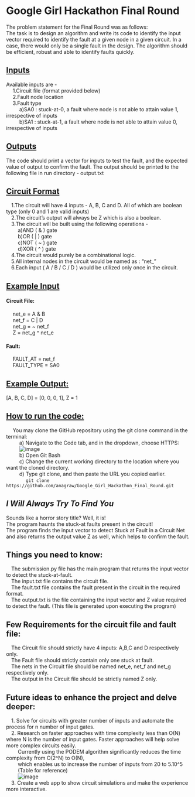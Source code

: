 # Google Girl Hackathon Final Round

The problem statement for the Final Round was as follows: <br />
The task is to design an algorithm and write its code to identify the input vector required to identify the fault at a given node in a given circuit.
In a case, there would only be a single fault in the design.
The algorithm should be efficient, robust and able to identify faults quickly.

## <ins>Inputs</ins>

Available inputs are - <br />
&emsp;  1.Circuit file (format provided below) <br />
&emsp;  2.Fault node location <br />
&emsp;  3.Fault type <br />
&emsp; &emsp;   a)SA0 : stuck-at-0, a fault where node is not able to attain value 1, irrespective of inputs <br />
&emsp; &emsp;   b)SA1 : stuck-at-1, a fault where node is not able to attain value 0, irrespective of inputs <br />

## <ins>Outputs</ins> <br />
The code should print a vector for inputs to test the fault, and the expected value of output to confirm the fault.
The output should be printed to the following file in run directory - output.txt

## <ins>Circuit Format </ins>

  &emsp;1.The circuit will have 4 inputs - A, B, C and D. All of which are boolean type (only 0 and 1 are valid inputs) <br />
  &emsp;2.The circuit’s output will always be Z which is also a boolean. <br />
  &emsp;3.The circuit will be built using the following operations - <br />
    &emsp; &emsp;a)AND ( & ) gate <br />
    &emsp; &emsp;b)OR ( | ) gate <br />
    &emsp; &emsp;c)NOT ( ~ ) gate <br />
    &emsp; &emsp;d)XOR ( ^ ) gate <br />
  &emsp;4.The circuit would purely be a combinational logic. <br />
  &emsp;5.All internal nodes in the circuit would be named as : “net_<alphanumeric string>” <br />
  &emsp;6.Each input ( A / B / C / D ) would be utilized only once in the circuit. <br />

## <ins>Example Input </ins>

#### Circuit File: <br />
&emsp; net_e = A & B <br />
&emsp; net_f = C | D <br />
&emsp; net_g = ~ net_f <br />
&emsp; Z = net_g ^ net_e <br />

#### Fault: <br />
&emsp; FAULT_AT = net_f <br />
&emsp; FAULT_TYPE = SA0 <br />

## <ins> Example Output: </ins> <br />
[A, B, C, D] = [0, 0, 0, 1], Z = 1 <br />

## <ins>How to run the code: </ins>
&emsp; You may clone the GitHub repository using the git clone command in the terminal:  <br />
&emsp; &emsp; a) Navigate to the Code tab, and in the dropdown, choose HTTPS:  <br />
&emsp; &emsp; ![image](https://github.com/anagraw/Google_Girl_Hackathon_Final_Round/assets/92045291/929379b6-a5ff-49fc-afd5-f0b60c738206)  <br />
&emsp; &emsp; b) Open Git Bash  <br />
&emsp; &emsp; c) Change the current working directory to the location where you want the cloned directory.  <br />
&emsp; &emsp; d) Type git clone, and then paste the URL you copied earlier. <br />
&emsp; &emsp; &emsp;  ```git clone https://github.com/anagraw/Google_Girl_Hackathon_Final_Round.git ```

## ***I Will Always Try To Find You*** <br />

Sounds like a horror story title? Well, it is! <br />
The program haunts the stuck-at faults present in the circuit! <br />
The program finds the input vector to detect Stuck at Fault in a Circuit Net and also returns the output value Z as well, which helps to confirm the fault.<br /> 

## Things you need to know:
&emsp;The submission.py file has the main program that returns the input vector to detect the stuck-at-fault. <br />
&emsp;The input.txt file contains the circuit file. <br />
&emsp;The fault.txt file contains the fault present in the circuit in the required format. <br />
&emsp;The output.txt is the file containing the input vector and Z value required to detect the fault. (This file is generated upon executing the program) <br />

## Few Requirements for the circuit file and fault file:
&emsp;The Circuit file should strictly have 4 inputs: A,B,C and D respectively only. <br />
&emsp;The Fault file should strictly contain only one stuck at fault. <br />
&emsp;The nets in the Circuit file should be named net_e, net_f and net_g respectively only. <br />
&emsp;The output in the Circuit file should be strictly named Z only. <br />

## Future ideas to enhance the project and delve deeper:
&emsp;1. Solve for circuits with greater number of inputs and automate the process for n number of input gates. <br />
&emsp;2. Research on faster approaches with time complexity less than O(N) where N is the number of input gates. Faster approaches will help solve more complex circuits easily. <br />
&emsp;&emsp; Currently using the PODEM algorithm significantly reduces the time complexity from O(2^N) to O(N), <br />
&emsp;&emsp; which enables us to increase the number of inputs from 20 to 5.10^5<br />
&emsp;&emsp; (Table for reference)<br />
&emsp;&emsp; ![image](https://github.com/anagraw/Google_Girl_Hackathon_Final_Round/assets/92045291/b84641c7-a35b-4708-9fab-1ab3aa429f36)<br />
&emsp;3. Create a web app to show circuit simulations and make the experience more interactive. <br />




